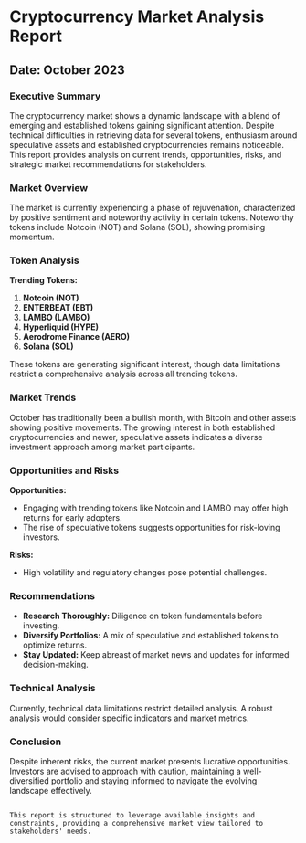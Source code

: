 # Cryptocurrency Market Analysis Report

## Date: October 2023

### Executive Summary
The cryptocurrency market shows a dynamic landscape with a blend of emerging and established tokens gaining significant attention. Despite technical difficulties in retrieving data for several tokens, enthusiasm around speculative assets and established cryptocurrencies remains noticeable. This report provides analysis on current trends, opportunities, risks, and strategic market recommendations for stakeholders.

### Market Overview
The market is currently experiencing a phase of rejuvenation, characterized by positive sentiment and noteworthy activity in certain tokens. Noteworthy tokens include Notcoin (NOT) and Solana (SOL), showing promising momentum.

### Token Analysis
**Trending Tokens:**
1. **Notcoin (NOT)**
2. **ENTERBEAT (EBT)**
3. **LAMBO (LAMBO)**
4. **Hyperliquid (HYPE)**
5. **Aerodrome Finance (AERO)**
6. **Solana (SOL)**

These tokens are generating significant interest, though data limitations restrict a comprehensive analysis across all trending tokens.

### Market Trends
October has traditionally been a bullish month, with Bitcoin and other assets showing positive movements. The growing interest in both established cryptocurrencies and newer, speculative assets indicates a diverse investment approach among market participants.

### Opportunities and Risks
**Opportunities:**
- Engaging with trending tokens like Notcoin and LAMBO may offer high returns for early adopters.
- The rise of speculative tokens suggests opportunities for risk-loving investors.

**Risks:**
- High volatility and regulatory changes pose potential challenges.

### Recommendations
- **Research Thoroughly:** Diligence on token fundamentals before investing.
- **Diversify Portfolios:** A mix of speculative and established tokens to optimize returns.
- **Stay Updated:** Keep abreast of market news and updates for informed decision-making.

### Technical Analysis
Currently, technical data limitations restrict detailed analysis. A robust analysis would consider specific indicators and market metrics.

### Conclusion
Despite inherent risks, the current market presents lucrative opportunities. Investors are advised to approach with caution, maintaining a well-diversified portfolio and staying informed to navigate the evolving landscape effectively.
``` 

This report is structured to leverage available insights and constraints, providing a comprehensive market view tailored to stakeholders' needs.